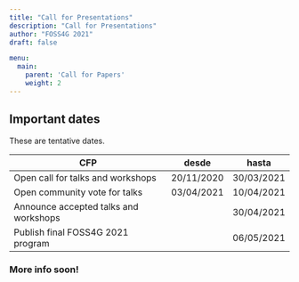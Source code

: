 ```yaml
---
title: "Call for Presentations"
description: "Call for Presentations"
author: "FOSS4G 2021"
draft: false

menu:
  main:
    parent: 'Call for Papers'
    weight: 2
---
```


## Important dates

These are tentative dates.

| CFP                                                 |desde       |  hasta     |
|-----------------------------------------------------|------------|------------|
|Open call for talks and workshops                    | 20/11/2020 | 30/03/2021 |                            
|Open community vote for talks                        | 03/04/2021 | 10/04/2021 |                            
|Announce accepted talks and workshops                |            | 30/04/2021 |                            
|Publish final FOSS4G 2021 program                    |            | 06/05/2021 |  


### **More info soon!**
